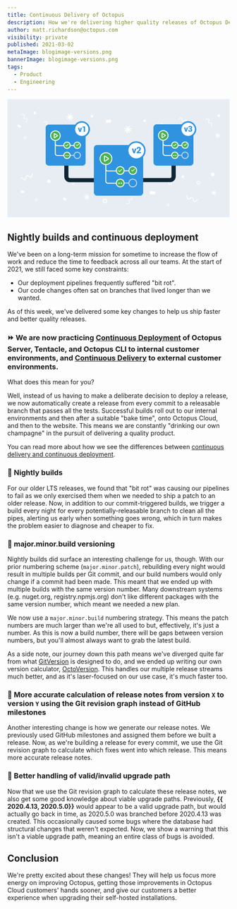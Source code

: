 ```yaml
---
title: Continuous Delivery of Octopus
description: How we're delivering higher quality releases of Octopus Deploy in less time.
author: matt.richardson@octopus.com
visibility: private
published: 2021-03-02
metaImage: blogimage-versions.png
bannerImage: blogimage-versions.png
tags:
  - Product
  - Engineering
---
```


![Versions](blogimage-versions.png)

## Nightly builds and continuous deployment

We've been on a long-term mission for sometime to increase the flow of work and reduce the time to feedback across all our teams. At the start of 2021, we still faced some key constraints:

* Our deployment pipelines frequently suffered "bit rot".
* Our code changes often sat on branches that lived longer than we wanted.

As of this week, we've delivered some key changes to help us ship faster and better quality releases.

### ⏩ We are now practicing [Continuous Deployment](https://en.wikipedia.org/wiki/Continuous_deployment) of Octopus Server, Tentacle, and Octopus CLI to internal customer environments, and [Continuous Delivery](https://en.wikipedia.org/wiki/Continuous_delivery) to external customer environments. 

What does this mean for you?

Well, instead of us having to make a deliberate decision to deploy a release, we now automatically create a release from every commit to a releasable branch that passes all the tests. Successful builds roll out to our internal environments and then after a suitable "bake time", onto Octopus Cloud, and then to the website. This means we are constantly "drinking our own champagne" in the pursuit of delivering a quality product.

You can read more about how we see the differences between [continuous delivery and continuous deployment](blog/2021-02/ten-pillars-of-pragmatic-deployments#continuous-integration-continuous-delivery-and-continuous-deployment/index.md).

### 🌃 Nightly builds

For our older LTS releases, we found that "bit rot" was causing our pipelines to fail as we only exercised them when we needed to ship a patch to an older release. Now, in addition to our commit-triggered builds, we trigger a build every night for every potentially-releasable branch to clean all the pipes, alerting us early when something goes wrong, which in turn makes the problem easier to diagnose and cheaper to fix.

### 🔢 major.minor.build versioning

Nightly builds did surface an interesting challenge for us, though. With our prior numbering scheme (`major.minor.patch`), rebuilding every night would result in multiple builds per Git commit, and our build numbers would only change if a commit had been made. This meant that we ended up with multiple builds with the same version number. Many downstream systems (e.g. nuget.org, registry.npmjs.org) don't like different packages with the same version number, which meant we needed a new plan.

We now use a `major.minor.build` numbering strategy. This means the patch numbers are much larger than we're all used to but, effectively, it's just a number. As this is now a build number, there will be gaps between version numbers, but you'll almost always want to grab the latest build. 

As a side note, our journey down this path means we've diverged quite far from what [GitVersion](https://github.com/GitTools/GitVersion) is designed to do, and we ended up writing our own version calculator, [OctoVersion](https://github.com/OctopusDeploy/OctoVersion). This handles our multiple release streams much better, and as it's laser-focused on our use case, it's much faster too.

### 📝 More accurate calculation of release notes from version `X` to version `Y` using the Git revision graph instead of GitHub milestones

Another interesting change is how we generate our release notes. We previously used GitHub milestones and assigned them before we built a release. Now, as we're building a release for every commit, we use the Git revision graph to calculate which fixes went into which release. This means more accurate release notes.

### 🚷 Better handling of valid/invalid upgrade path

Now that we use the Git revision graph to calculate these release notes, we also get some good knowledge about viable upgrade paths. Previously, **{{ 2020.4.13, 2020.5.0}}** would appear to be a valid upgrade path, but would actually go back in time, as 2020.5.0 was branched before 2020.4.13 was created. This occasionally caused some bugs where the database had structural changes that weren't expected. Now, we show a warning that this isn't a viable upgrade path, meaning an entire class of bugs is avoided.

## Conclusion

We're pretty excited about these changes! They will help us focus more energy on improving Octopus, getting those improvements in Octopus Cloud customers' hands sooner, and give our customers a better experience when upgrading their self-hosted installations.
